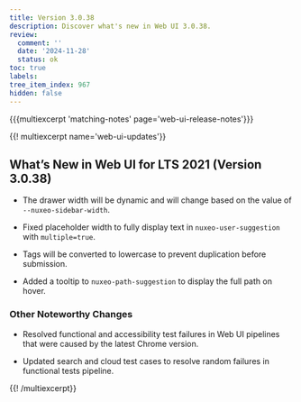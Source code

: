 ```yaml
---
title: Version 3.0.38
description: Discover what's new in Web UI 3.0.38.
review:
  comment: ''
  date: '2024-11-28'
  status: ok
toc: true
labels:
tree_item_index: 967
hidden: false
---
```


{{{multiexcerpt 'matching-notes' page='web-ui-release-notes'}}}

{{! multiexcerpt name='web-ui-updates'}}

## What’s New in Web UI for LTS 2021 (Version 3.0.38)

- The drawer width will be dynamic and will change based on the value of `--nuxeo-sidebar-width`.<br/>

- Fixed placeholder width to fully display text in `nuxeo-user-suggestion` with `multiple=true`.<br/>

- Tags will be converted to lowercase to prevent duplication before submission.<br/>

- Added a tooltip to `nuxeo-path-suggestion` to display the full path on hover.<br/>

### Other Noteworthy Changes

- Resolved functional and accessibility test failures in Web UI pipelines that were caused by the latest Chrome version.<br/>

- Updated search and cloud test cases to resolve random failures in functional tests pipeline.<br/>


{{! /multiexcerpt}}
